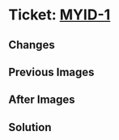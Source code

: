 # Ticket: [MYID-1](https://interits.atlassian.net/issues/MYID-1)

## Changes

## Previous Images

[//]: # 'Add image here'

## After Images

[//]: # 'Add image here'

## Solution

[//]: # 'Added some code to fix something'
